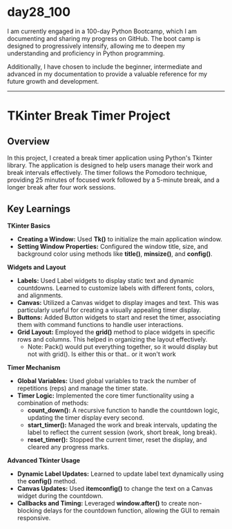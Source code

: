 # day28_100
I am currently engaged in a 100-day Python Bootcamp, which I am documenting and sharing my progress on GitHub. The boot camp is designed to progressively intensify, allowing me to deepen my understanding and proficiency in Python programming.

Additionally, I have chosen to include the beginner, intermediate and advanced in my documentation to provide a valuable reference for my future growth and development.

------------------
# TKinter Break Timer Project
## Overview
In this project, I created a break timer application using Python's Tkinter library. The application is designed to help users manage their work and break intervals effectively. The timer follows the Pomodoro technique, providing 25 minutes of focused work followed by a 5-minute break, and a longer break after four work sessions.

## Key Learnings
**TKinter Basics**
- __Creating a Window:__ Used __Tk()__ to initialize the main application window.
- __Setting Window Properties:__ Configured the window title, size, and background color using methods like __title()__, __minsize()__, and __config()__.

**Widgets and Layout**
- __Labels:__ Used Label widgets to display static text and dynamic countdowns. Learned to customize labels with different fonts, colors, and alignments.
- __Canvas:__ Utilized a Canvas widget to display images and text. This was particularly useful for creating a visually appealing timer display.
- __Buttons:__ Added Button widgets to start and reset the timer, associating them with command functions to handle user interactions.
- __Grid Layout:__ Employed the __grid()__ method to place widgets in specific rows and columns. This helped in organizing the layout effectively.
  - Note: Pack() would put everything together, so it would display but not with grid(). Is either this or that.. or it won't work
    
**Timer Mechanism**
- __Global Variables:__ Used global variables to track the number of repetitions (reps) and manage the timer state.
- __Timer Logic:__ Implemented the core timer functionality using a combination of methods:
  - __count_down():__ A recursive function to handle the countdown logic, updating the timer display every second.
  - __start_timer():__ Managed the work and break intervals, updating the label to reflect the current session (work, short break, long break).
  - __reset_timer():__ Stopped the current timer, reset the display, and cleared any progress marks.

**Advanced Tkinter Usage**
- __Dynamic Label Updates:__ Learned to update label text dynamically using the __config()__ method.
- __Canvas Updates:__ Used __itemconfig()__ to change the text on a Canvas widget during the countdown.
- __Callbacks and Timing:__ Leveraged __window.after()__ to create non-blocking delays for the countdown function, allowing the GUI to remain responsive.





